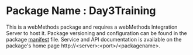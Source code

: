 # Package Name : Day3Training
This is a webMethods package and requires a webMethods Integration Server to host it. Package versioning and configuration can be found in the package [manifest](./Day3Training/manifest.v3) file. Service and API documentation is available on the package's home page http://&lt;server&gt;:&lt;port&gt;/&lt;packagename>.